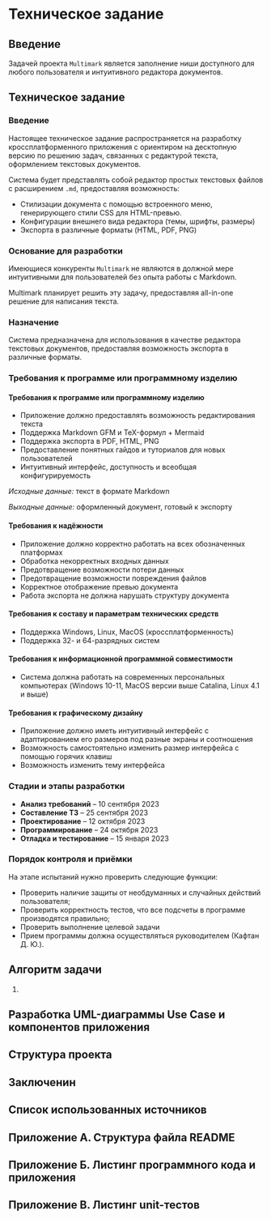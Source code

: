 # Техническое задание

## Введение

Задачей проекта `Multimark` является заполнение ниши
доступного для любого пользователя и интуитивного редактора документов.

## Техническое задание

### Введение

Настоящее техническое задание распространяется
на разработку кроссплатформенного приложения с ориентиром на десктопную версию
по решению задач, связанных с редактурой текста, оформлением текстовых документов.

Система будет представлять собой редактор простых текстовых файлов с расширением `.md`, предоставляя возможность:

* Стилизации документа с помощью встроенного меню, генерирующего стили CSS для HTML-превью.
* Конфигурации внешнего вида редактора (темы, шрифты, размеры)
* Экспорта в различные форматы (HTML, PDF, PNG)

### Основание для разработки

Имеющиеся конкуренты `Multimark` не являются в должной
мере интуитивными для пользователей без опыта работы с Markdown.

Multimark планирует решить эту задачу, предоставляя all-in-one решение для написания текста.

### Назначение

Система предназначена для использования в качестве редактора текстовых документов,
предоставляя возможность экспорта в различные форматы.

### Требования к программе или программному изделию

#### Требования к программе или программному изделию

* Приложение должно предоставлять возможность редактирования текста
* Поддержка Markdown GFM и TeX-формул + Mermaid
* Поддержка экспорта в PDF, HTML, PNG
* Предоставление понятных гайдов и туториалов для новых пользователей
* Интуитивный интерфейс, доступность и всеобщая конфигурируемость

*Исходные данные:*
текст в формате Markdown

*Выходные данные:*
оформленный документ, готовый к экспорту

#### Требования к надёжности

* Приложение должно корректно работать на всех обозначенных платформах
* Обработка некорректных входных данных
* Предотвращение возможности потери данных
* Предотвращение возможности повреждения файлов
* Корректное отображение превью документа
* Работа экспорта не должна нарушать структуру документа

#### Требования к составу и параметрам технических средств

* Поддержка Windows, Linux, MacOS (кроссплатформенность)
* Поддержка 32- и 64-разрядных систем

#### Требования к информационной программной совместимости

* Система должна работать на современных
  персональных компьютерах (Windows 10-11, MacOS версии выше Catalina, Linux 4.1 и выше)

#### Требования к графическому дизайну

* Приложение должно иметь интуитивный интерфейс
  с адаптированием его размеров под разные экраны и соотношения
* Возможность самостоятельно изменить размер интерфейса с помощью горячих клавиш
* Возможность изменить тему интерфейса

### Стадии и этапы разработки

* **Анализ требований** – 10 сентября 2023
* **Составление ТЗ** – 25 сентября 2023
* **Проектирование** – 12 октября 2023
* **Программирование** – 24 октября 2023
* **Отладка и тестирование** – 15 января 2023

### Порядок контроля и приёмки

На этапе испытаний нужно проверить следующие функции:

* Проверить наличие защиты от необдуманных и случайных действий пользователя;
* Проверить корректность тестов, что все подсчеты в программе производятся правильно;
* Проверить выполнение целевой задачи
* Прием программы должна осуществляться руководителем (Кафтан Д. Ю.).

## Алгоритм задачи

1.

## Разработка UML-диаграммы Use Case и компонентов приложения

## Структура проекта

## Заключенин

## Список использованных источников

## Приложение А. Структура файла README

## Приложение Б. Листинг программного кода и приложения

## Приложение В. Листинг unit-тестов
